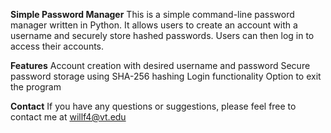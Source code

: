 **Simple Password Manager**
This is a simple command-line password manager written in Python. It allows users to create an account with a username and securely store hashed passwords. Users can then log in to access their accounts.

**Features**
Account creation with desired username and password
Secure password storage using SHA-256 hashing
Login functionality
Option to exit the program

**Contact**
If you have any questions or suggestions, please feel free to contact me at willf4@vt.edu
